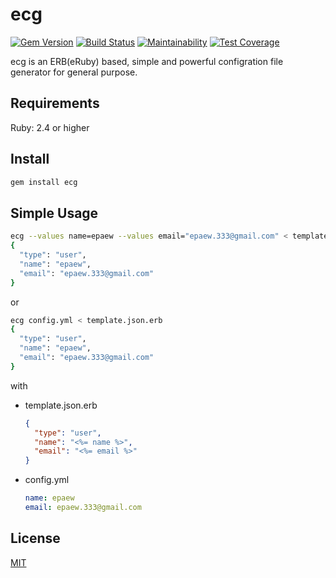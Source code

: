 # ecg
[![Gem Version](https://badge.fury.io/rb/ecg.svg)](https://badge.fury.io/rb/ecg)
[![Build Status](https://github.com/epaew/ecg/workflows/TestUnit/badge.svg)](https://github.com/epaew/ecg/actions)
[![Maintainability](https://api.codeclimate.com/v1/badges/a043130a95580dc41610/maintainability)](https://codeclimate.com/github/epaew/ecg/maintainability)
[![Test Coverage](https://api.codeclimate.com/v1/badges/a043130a95580dc41610/test_coverage)](https://codeclimate.com/github/epaew/ecg/test_coverage)

ecg is an ERB(eRuby) based, simple and powerful configration file generator for general purpose.

## Requirements
Ruby: 2.4 or higher

## Install
```sh
gem install ecg
```

## Simple Usage
```sh
ecg --values name=epaew --values email="epaew.333@gmail.com" < template.json.erb
{
  "type": "user",
  "name": "epaew",
  "email": "epaew.333@gmail.com"
}
```
or
```sh
ecg config.yml < template.json.erb
{
  "type": "user",
  "name": "epaew",
  "email": "epaew.333@gmail.com"
}
```
with
* template.json.erb
    ```json
    {
      "type": "user",
      "name": "<%= name %>",
      "email": "<%= email %>"
    }
    ```
* config.yml
    ```yaml
    name: epaew
    email: epaew.333@gmail.com
    ```

## License
[MIT](LICENSE)
